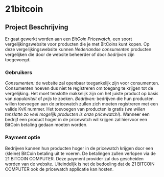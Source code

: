 # 21bitcoin

## Project Beschrijving
Er gaat gewerkt worden aan een *BitCoin Pricewatch*, een soort vergelijkingswebsite voor producten die je met BitCoins kunt kopen. Op deze vergelijkingswebsite kunnen *Nederlandse consumenten* producten vergelijken die door de website beheerder of door *bedrijven* zijn toegevoegd.

### Gebruikers
*Consumenten:* de website zal openbaar toegankelijk zijn voor consumenten. Consumenten hoeven dus niet te registreren om toegang te krijgen tot de vergelijking. Het moet tenslotte makkelijk zijn om het juiste product op basis van _populariteit_ of _prijs_ te zoeken.
*Bedrijven:* bedrijven die hun producten willen toevoegen aan de pricewatch zullen zich moeten registreren met een valide KvK nummer. Het toevoegen van producten is gratis (_we willen tenslotte zo veel mogelijk producten is onze pricewatch!_). Wanneer een bedrijf een product hoger in de pricewatch wil krijgen zal hiervoor een BitCoin betaling gedaan moeten worden.

### Payment optie
Bedrijven kunnen hun producten hoger in de pricewatch krijgen door een (kleine) BitCoin betaling uit te voeren. De betalingen zullen verlopen via de 21 BITCOIN COMPUTER. Deze payment provider zal dus gescheiden worden van de website. Uiteindelijk is het de bedoeling dat de 21 BITCOIN COMPUTER ook de pricewatch applicatie kan hosten.
